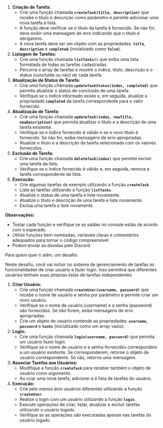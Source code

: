 1. **Criação de Tarefa:**
   - Crie uma função chamada **`createTask(title, description)`** que recebe o titulo e descrição como parâmetro e permite adicionar uma nova tarefa à lista.
   - A função deve verificar se o título da tarefa é fornecido. Se não for, deve exibir uma mensagem de erro indicando que o título é obrigatório.
   - A nova tarefa deve ser um objeto com as propriedades: **`title`**, **`description`** e **`completed`** (inicializado como **`false`**).
2. **Listagem de Tarefas:**
   - Crie uma função chamada **`listTasks()`** que exiba uma lista formatada de todas as tarefas cadastradas.
   - Percorra o array de tarefas e mostre o índice, título, descrição e o status (concluída ou não) de cada tarefa.
3. **Atualização de Status de Tarefa:**
   - Crie uma função chamada **`updateTaskStatus(index, completed)`** que permita atualizar o status de conclusão de uma tarefa.
   - Verifique se o índice informado existe e, em seguida, atualize a propriedade **`completed`** da tarefa correspondente para o valor fornecido.
4. **Atualização de Tarefa:**
   - Crie uma função chamada **`updateTask(index, newTitle, newDescription)`** que permita atualizar o título e a descrição de uma tarefa existente.
   - Verifique se o índice fornecido é válido e se o novo título é fornecido. Se não for, exiba mensagens de erro apropriadas.
   - Atualize o título e a descrição da tarefa selecionada com os valores fornecidos.
5. **Exclusão de Tarefa:**
   - Crie uma função chamada **`deleteTask(index)`** que permita excluir uma tarefa da lista.
   - Verifique se o índice fornecido é válido e, em seguida, remova a tarefa correspondente da lista.
6. **Execução:**
   - Crie algumas tarefas de exemplo utilizando a função **`createTask`**.
   - Liste as tarefas utilizando a função **`listTasks`**.
   - Atualize o status de uma tarefa e liste novamente.
   - Atualize o título e descrição de uma tarefa e liste novamente.
   - Exclua uma tarefa e liste novamente.

**Observações:**

- Testar cada função e verifique se as saídas no console estão de acordo com o esperado.
- Utilize funções bem nomeadas, variáveis claras e comentários adequados para tornar o código compreensível.
- Podem enviar as dúvidas pelo Discord.

Para quem quer ir além, um desafio:

Neste desafio, você vai incluir no sistema de gerenciamento de tarefas as funcionalidades de criar usuário e fazer login. Isso permitirá que diferentes usuários tenham suas próprias listas de tarefas independentes.

1. **Criar Usuário:**
   - Crie uma função chamada **`createUser(username, password)`** que recebe o nome de usuário e senha por parâmetro e permite criar um novo usuário.
   - Verifique se o nome de usuário (username) e a senha (password) são fornecidos. Se não forem, exiba mensagens de erro apropriadas.
   - Crie um objeto de usuário contendo as propriedades: **`username`**, **`password`** e **`tasks`** (inicializado como um array vazio).
2. **Login:**
   - Crie uma função chamada **`login(username, password)`** que permita um usuário fazer login.
   - Verifique se o nome de usuário e a senha fornecidos correspondem a um usuário existente. Se corresponderem, retorne o objeto de usuário correspondente. Se não, retorne uma mensagem.
3. **Associar Tarefas aos Usuários:**
   - Modifique a função **`createTask`** para receber também o objeto de usuário como argumento.
   - Ao criar uma nova tarefa, adicione-a à lista de tarefas do usuário.
4. **Execução:**
   - Crie pelo menos dois usuários diferentes utilizando a função **`createUser`**.
   - Realize o login com um usuário utilizando a função **`login`**.
   - Execute operações de criar, listar, atualizar e excluir tarefas utilizando o usuário logado.
   - Verifique se as operações são executadas apenas nas tarefas do usuário logado.
